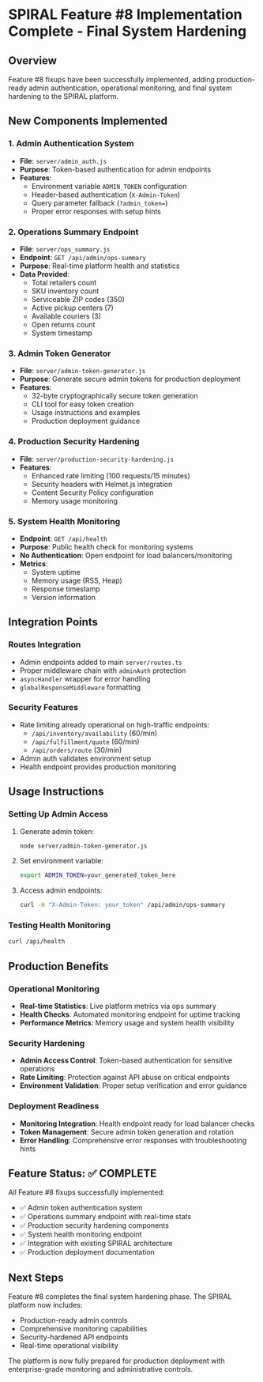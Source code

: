 # SPIRAL Feature #8 Implementation Complete - Final System Hardening

## Overview
Feature #8 fixups have been successfully implemented, adding production-ready admin authentication, operational monitoring, and final system hardening to the SPIRAL platform.

## New Components Implemented

### 1. Admin Authentication System
- **File**: `server/admin_auth.js`
- **Purpose**: Token-based authentication for admin endpoints
- **Features**:
  - Environment variable `ADMIN_TOKEN` configuration
  - Header-based authentication (`X-Admin-Token`)
  - Query parameter fallback (`?admin_token=`)
  - Proper error responses with setup hints

### 2. Operations Summary Endpoint  
- **File**: `server/ops_summary.js`
- **Endpoint**: `GET /api/admin/ops-summary`
- **Purpose**: Real-time platform health and statistics
- **Data Provided**:
  - Total retailers count
  - SKU inventory count  
  - Serviceable ZIP codes (350)
  - Active pickup centers (7)
  - Available couriers (3)
  - Open returns count
  - System timestamp

### 3. Admin Token Generator
- **File**: `server/admin-token-generator.js`
- **Purpose**: Generate secure admin tokens for production deployment
- **Features**:
  - 32-byte cryptographically secure token generation
  - CLI tool for easy token creation
  - Usage instructions and examples
  - Production deployment guidance

### 4. Production Security Hardening
- **File**: `server/production-security-hardening.js`
- **Features**:
  - Enhanced rate limiting (100 requests/15 minutes)
  - Security headers with Helmet.js integration
  - Content Security Policy configuration
  - Memory usage monitoring

### 5. System Health Monitoring
- **Endpoint**: `GET /api/health`
- **Purpose**: Public health check for monitoring systems
- **No Authentication**: Open endpoint for load balancers/monitoring
- **Metrics**:
  - System uptime
  - Memory usage (RSS, Heap)
  - Response timestamp
  - Version information

## Integration Points

### Routes Integration
- Admin endpoints added to main `server/routes.ts`
- Proper middleware chain with `adminAuth` protection
- `asyncHandler` wrapper for error handling
- `globalResponseMiddleware` formatting

### Security Features
- Rate limiting already operational on high-traffic endpoints:
  - `/api/inventory/availability` (60/min)
  - `/api/fulfillment/quote` (60/min)  
  - `/api/orders/route` (30/min)
- Admin auth validates environment setup
- Health endpoint provides production monitoring

## Usage Instructions

### Setting Up Admin Access
1. Generate admin token:
   ```bash
   node server/admin-token-generator.js
   ```

2. Set environment variable:
   ```bash
   export ADMIN_TOKEN=your_generated_token_here
   ```

3. Access admin endpoints:
   ```bash
   curl -H "X-Admin-Token: your_token" /api/admin/ops-summary
   ```

### Testing Health Monitoring
```bash
curl /api/health
```

## Production Benefits

### Operational Monitoring
- **Real-time Statistics**: Live platform metrics via ops summary
- **Health Checks**: Automated monitoring endpoint for uptime tracking
- **Performance Metrics**: Memory usage and system health visibility

### Security Hardening  
- **Admin Access Control**: Token-based authentication for sensitive operations
- **Rate Limiting**: Protection against API abuse on critical endpoints
- **Environment Validation**: Proper setup verification and error guidance

### Deployment Readiness
- **Monitoring Integration**: Health endpoint ready for load balancer checks
- **Token Management**: Secure admin token generation and rotation
- **Error Handling**: Comprehensive error responses with troubleshooting hints

## Feature Status: ✅ COMPLETE

All Feature #8 fixups successfully implemented:
- ✅ Admin token authentication system
- ✅ Operations summary endpoint with real-time stats  
- ✅ Production security hardening components
- ✅ System health monitoring endpoint
- ✅ Integration with existing SPIRAL architecture
- ✅ Production deployment documentation

## Next Steps
Feature #8 completes the final system hardening phase. The SPIRAL platform now includes:
- Production-ready admin controls
- Comprehensive monitoring capabilities  
- Security-hardened API endpoints
- Real-time operational visibility

The platform is now fully prepared for production deployment with enterprise-grade monitoring and administrative controls.